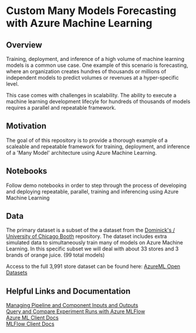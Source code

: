 # Custom Many Models Forecasting with Azure Machine Learning

## Overview
 Training, deployment, and inference of a high volume of machine learning models is a common use case. One example of this scenario is forecasting, where an organization creates hundres of thousands or millions of independent models to predict volumes or revenues at a hyper-specific level. 
  
 This case comes with challenges in scalability. The ability to execute a machine learning development lifecyle for hundreds of thousands of models requires a parallel and repeatable framework.

## Motivation
The goal of of this repository is to provide a thorough example of a scaleable and repeatable framework for training, deployment, and inference of a 'Many Model' architecture using Azure Machine Learning.

## Notebooks
Follow demo notebooks in order to step through the process of developing and deploying repeatable, parallel, training and inferencing using Azure Machine Learning

## Data
The primary dataset is a subset of the a dataset from the [Dominick's / University of Chicago Booth](https://www.chicagobooth.edu/research/kilts/research-data/dominicks) repository. The dataset includes extra simulated data to simultaneously train many of models on Azure Machine Learning. In this specific subset we will deal with about 33 stores and 3 brands of orange juice. (99 total models)  
  
Access to the full 3,991 store dataset can be found here: [AzureML Open Datasets](https://learn.microsoft.com/en-us/azure/open-datasets/dataset-oj-sales-simulated?tabs=azureml-opendatasets)

## Helpful Links and Documentation
[Managing Pipeline and Component Inputs and Outputs](https://learn.microsoft.com/en-us/azure/machine-learning/how-to-manage-inputs-outputs-pipeline?view=azureml-api-2&tabs=cli)  
[Query and Compare Experiment Runs with Azure MLFlow](https://learn.microsoft.com/en-us/azure/machine-learning/how-to-track-experiments-mlflow?view=azureml-api-2)  
[Azure ML Client Docs](https://learn.microsoft.com/en-us/python/api/azure-ai-ml/azure.ai.ml.mlclient?view=azure-python)  
[MLFlow Client Docs](https://mlflow.org/docs/latest/python_api/mlflow.client.html)  
